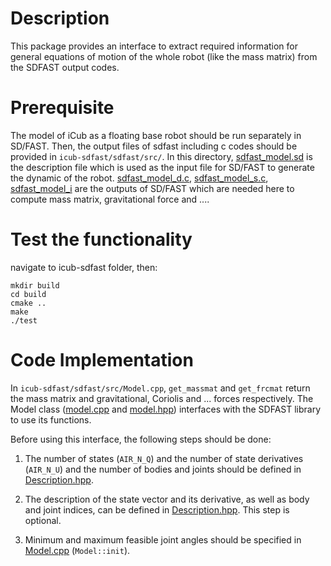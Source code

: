 # Description 

This package provides an interface to extract required information for general equations of motion of the whole robot (like the mass matrix) from the SDFAST output codes.

# Prerequisite
The model of iCub as a floating base robot should be run separately in SD/FAST. Then, the output files of sdfast including c codes should be provided in `icub-sdfast/sdfast/src/`. In this directory, [sdfast_model.sd](https://github.com/epfl-lasa/icub-sdfast/blob/master/sdfast/src/sdfast_model.sd) is the description file which is used as the input file for SD/FAST to generate the dynamic of the robot. [sdfast_model_d.c]( https://github.com/epfl-lasa/icub-sdfast/blob/master/sdfast/src/sdfast_model_d.c), [sdfast_model_s.c](https://github.com/epfl-lasa/icub-sdfast/blob/master/sdfast/src/sdfast_model_s.c), [sdfast_model_i](https://github.com/epfl-lasa/icub-sdfast/blob/master/sdfast/src/sdfast_model_i) are the outputs of SD/FAST which are needed here to compute mass matrix, gravitational force and ....

# Test the functionality
navigate to icub-sdfast folder, then:

	mkdir build
	cd build
	cmake ..
	make 
	./test

# Code Implementation
In `icub-sdfast/sdfast/src/Model.cpp`, `get_massmat` and `get_frcmat` return the mass matrix and gravitational, Coriolis and ... forces respectively.
The Model class ([model.cpp](https://github.com/epfl-lasa/icub-sdfast/blob/master/codes/src/Model.cpp) and [model.hpp](https://github.com/epfl-lasa/icub-sdfast/blob/master/codes/include/Model.hpp)) interfaces with the SDFAST library to use its functions.

Before using this interface, the following steps should be done:

1. The number of states (`AIR_N_Q`) and the number of state derivatives (`AIR_N_U`) and the number of bodies and joints should be defined in [Description.hpp](https://github.com/epfl-lasa/icub-sdfast/blob/master/sdfast/include/Description.hpp).

2.  The description of the state vector and its derivative, as well as body and joint indices,  can be defined in [Description.hpp](https://github.com/epfl-lasa/icub-sdfast/blob/master/sdfast/include/Description.hpp). This step is optional.

3.  Minimum and maximum feasible joint angles should be specified in [Model.cpp](https://github.com/epfl-lasa/icub-sdfast/blob/master/codes/src/Model.cpp) (`Model::init`).
